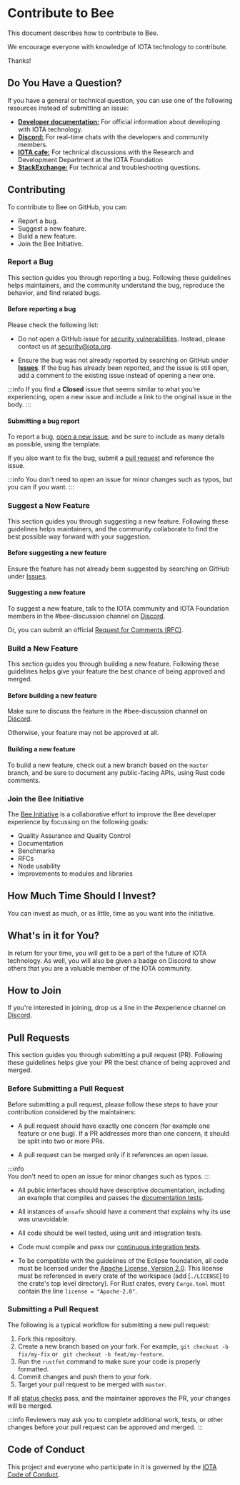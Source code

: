 # Contribute to Bee

This document describes how to contribute to Bee.

We encourage everyone with knowledge of IOTA technology to contribute.

Thanks!

## Do You Have a Question?

If you have a general or technical question, you can use one of the following resources instead of submitting an issue:

- [**Developer documentation:**](https://docs.iota.org/) For official information about developing with IOTA technology.
- [**Discord:**](https://discord.iota.org/) For real-time chats with the developers and community members.
- [**IOTA cafe:**](https://iota.cafe/) For technical discussions with the Research and Development Department at the IOTA Foundation
- [**StackExchange:**](https://iota.stackexchange.com/) For technical and troubleshooting questions.

## Contributing 

To contribute to Bee on GitHub, you can:

- Report a bug.
- Suggest a new feature.
- Build a new feature.
- Join the Bee Initiative.

### Report a Bug

This section guides you through reporting a bug. Following these guidelines helps maintainers, and the community understand the bug, reproduce the behavior, and find related bugs.

#### Before reporting a bug

Please check the following list:

- Do not open a GitHub issue for [security vulnerabilities](security_vulnerabilities.md). Instead, please contact us at [security@iota.org](mailto:security@iota.org).

- Ensure the bug was not already reported by searching on GitHub under [**Issues**](https://github.com/iotaledger/bee/issues). If the bug has already been reported, and the issue is still open, add a comment to the existing issue instead of opening a new one.

:::info
If you find a **Closed** issue that seems similar to what you're experiencing, open a new issue and include a link to the original issue in the body.
:::

#### Submitting a bug report

To report a bug, [open a new issue](https://github.com/iotaledger/bee/issues/new), and be sure to include as many details as possible, using the template.

If you also want to fix the bug, submit a [pull request](#pull-requests) and reference the issue.

:::info
You don't need to open an issue for minor changes such as typos, but you can if you want.
:::

### Suggest a New Feature

This section guides you through suggesting a new feature. Following these guidelines helps maintainers, and the community collaborate to find the best possible way forward with your suggestion.

#### Before suggesting a new feature

Ensure the feature has not already been suggested by searching on GitHub under [Issues](https://github.com/iotaledger/bee/issues).

#### Suggesting a new feature

To suggest a new feature, talk to the IOTA community and IOTA Foundation members in the #bee-discussion channel on [Discord](https://discord.iota.org/).

Or, you can submit an official [Request for Comments (RFC)](https://github.com/iotaledger/bee-rfcs/).


### Build a New Feature 

This section guides you through building a new feature. Following these guidelines helps give your feature the best chance of being approved and merged.

#### Before building a new feature

Make sure to discuss the feature in the #bee-discussion channel on [Discord](https://discord.iota.org/).

Otherwise, your feature may not be approved at all.

#### Building a new feature

To build a new feature, check out a new branch based on the `master` branch, and be sure to document any public-facing APIs, using Rust code comments.


### Join the Bee Initiative 

The [Bee Initiative](https://github.com/iota-community/bee) is a collaborative effort to improve the Bee developer experience by focussing on the following goals:

- Quality Assurance and Quality Control
- Documentation
- Benchmarks
- RFCs
- Node usability
- Improvements to modules and libraries

## How Much Time Should I Invest?

You can invest as much, or as little, time as you want into the initiative.

## What's in it for You?

In return for your time, you will get to be a part of the future of IOTA technology. As well, you will also be given a badge on Discord to show others that you are a valuable member of the IOTA community.

## How to Join

If you're interested in joining, drop us a line in the #experience channel on [Discord](https://discord.iota.org/).

## Pull Requests 

This section guides you through submitting a pull request (PR). Following these guidelines helps give your PR the best chance of being approved and merged.

### Before Submitting a Pull Request

Before submitting a pull request, please follow these steps to have your contribution considered by the maintainers:

- A pull request should have exactly one concern (for example one feature or one bug). If a PR addresses more than one concern, it should be split into two or more PRs.

- A pull request can be merged only if it references an open issue.

:::info  
You don't need to open an issue for minor changes such as typos.
:::

- All public interfaces should have descriptive documentation, including an
example that compiles and passes the [documentation tests](https://doc.rust-lang.org/rustdoc/documentation-tests.html).

- All instances of `unsafe` should have a comment that explains why its use was unavoidable.

- All code should be well tested, using unit and integration tests.

- Code must compile and pass our [continuous integration tests](../../.github/workflows).

- To be compatible with the guidelines of the Eclipse foundation, all code must be licensed under the [Apache License, Version 2.0](https://www.apache.org/licenses/LICENSE-2.0). This license must be referenced in every crate of the workspace (add [`./LICENSE`] to the crate's top level directory). For Rust crates, every `Cargo.toml` must contain the line `license = "Apache-2.0"`.

### Submitting a Pull Request

The following is a typical workflow for submitting a new pull request:

1. Fork this repository.
2. Create a new branch based on your fork. For example, `git checkout -b fix/my-fix` or ` git checkout -b feat/my-feature`.
3. Run the `rustfmt` command to make sure your code is properly formatted.
4. Commit changes and push them to your fork.
5. Target your pull request to be merged with `master`.

If all [status checks](https://help.github.com/articles/about-status-checks/) pass, and the maintainer approves the PR, your changes will be merged.

:::info
Reviewers may ask you to complete additional work, tests, or other changes before your pull request can be approved and merged.
:::

## Code of Conduct 

This project and everyone who participate in it is governed by the [IOTA Code of Conduct](code_of_conduct.md).